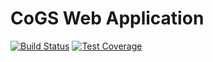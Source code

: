# CoGS Web Application

[![Build Status](https://travis-ci.org/wtsi-hgi/CoGS-Webapp.svg?branch=master)](https://travis-ci.org/wtsi-hgi/CoGS-Webapp)
[![Test Coverage](https://codecov.io/gh/wtsi-hgi/CoGS-Webapp/branch/master/graph/badge.svg)](https://codecov.io/gh/wtsi-hgi/CoGS-Webapp)
